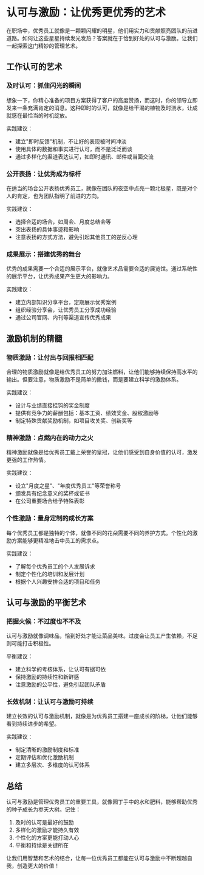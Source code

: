 # 认可与激励：让优秀更优秀的艺术

在职场中，优秀员工就像是一颗颗闪耀的明星，他们用实力和贡献照亮团队的前进道路。如何让这些星星持续发光发热？答案就在于恰到好处的认可与激励。让我们一起探索这门精妙的管理艺术。

## 工作认可的艺术

### 及时认可：抓住闪光的瞬间

想象一下，你精心准备的项目方案获得了客户的高度赞扬，而这时，你的领导立即发来一条充满肯定的消息。这种即时的认可，就像是给干渴的植物及时浇水，让成就感在最恰当的时机绽放。

实践建议：
- 建立"即时反馈"机制，不让好的表现被时间冲淡
- 使用具体的数据和事实进行认可，而不是泛泛而谈
- 通过多样化的渠道表达认可，如即时通讯、邮件或当面交流

### 公开表扬：让优秀成为标杆

在适当的场合公开表扬优秀员工，就像在团队的夜空中点亮一颗北极星，既是对个人的肯定，也为团队指明了前进的方向。

实践建议：
- 选择合适的场合，如周会、月度总结会等
- 突出表扬的具体事迹和影响
- 注意表扬的方式方法，避免引起其他员工的逆反心理

### 成果展示：搭建优秀的舞台

优秀的成果需要一个合适的展示平台，就像艺术品需要合适的展览馆。通过系统性的展示平台，让优秀成果产生更大的影响力。

实践建议：
- 建立内部知识分享平台，定期展示优秀案例
- 组织经验分享会，让优秀员工分享成功经验
- 通过公司官网、内刊等渠道宣传优秀成果

## 激励机制的精髓

### 物质激励：让付出与回报相匹配

合理的物质激励就像是给优秀员工的努力加注燃料，让他们能够持续保持高水平的输出。但要注意，物质激励不是简单的撒钱，而是要建立科学的激励体系。

实践建议：
- 设计与业绩直接挂钩的奖金制度
- 提供有竞争力的薪酬包括：基本工资、绩效奖金、股权激励等
- 制定特殊贡献奖励机制，如项目攻关奖、创新奖等

### 精神激励：点燃内在的动力之火

精神激励就像是给优秀员工戴上荣誉的皇冠，让他们感受到自身价值的认可，激发更强的工作热情。

实践建议：
- 设立"月度之星"、"年度优秀员工"等荣誉称号
- 颁发具有纪念意义的奖杯或证书
- 在公司重要场合给予特殊表彰

### 个性激励：量身定制的成长方案

每个优秀员工都是独特的个体，就像不同的花朵需要不同的养护方式。个性化的激励方案能够更精准地击中员工的需求点。

实践建议：
- 了解每个优秀员工的个人发展诉求
- 制定个性化的培训和发展计划
- 根据个人兴趣安排合适的项目和任务

## 认可与激励的平衡艺术

### 把握火候：不过度也不不及

认可与激励就像调味品，恰到好处才能让菜品美味。过度会让员工产生依赖，不足则可能打击积极性。

平衡建议：
- 建立科学的考核体系，让认可有据可依
- 保持激励的持续性和新鲜感
- 注意激励的公平性，避免引起团队矛盾

### 长效机制：让认可与激励可持续

建立长效的认可与激励机制，就像是为优秀员工搭建一座成长的阶梯，让他们能够看到持续进步的希望。

实践建议：
- 制定清晰的激励制度和标准
- 定期评估和优化激励机制
- 建立多层次、多维度的认可体系

## 总结

认可与激励是管理优秀员工的重要工具，就像园丁手中的水和肥料，能够帮助优秀的种子成长为参天大树。记住：

1. 及时的认可是最好的鼓励
2. 多样化的激励才能持久有效
3. 个性化的方案更能打动人心
4. 平衡和持续是关键所在

让我们用智慧和艺术的结合，让每一位优秀员工都能在认可与激励中不断超越自我，创造更大的价值！